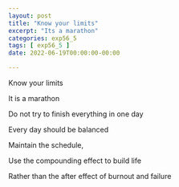 ```yaml
---
layout: post
title: "Know your limits"
excerpt: "Its a marathon"
categories: exp56_5
tags: [ exp56_5 ]
date: 2022-06-19T00:00:00-00:00

---
```


Know your limits

It is a marathon

Do not try to finish everything in one day

Every day should be balanced

Maintain the schedule,

Use the compounding effect to build life

Rather than the after effect of burnout and failure
